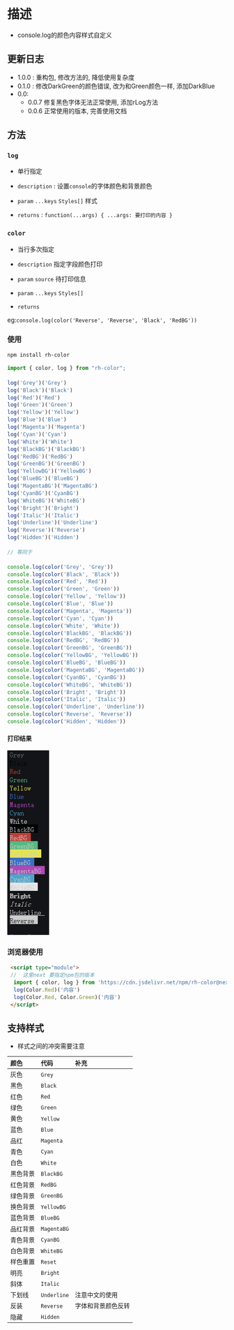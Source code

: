 # 描述

- console.log的颜色内容样式自定义

## 更新日志

- 1.0.0 : 重构包, 修改方法的, 降低使用复杂度
- 0.1.0 : 修改DarkGreen的颜色错误, 改为和Green颜色一样, 添加DarkBlue
- 0.0:
  - 0.0.7 修复黑色字体无法正常使用, 添加rLog方法
  - 0.0.6 正常使用的版本, 完善使用文档

<div class="exploded-line" />

## 方法

### `log`

- 单行指定

- `description` : 设置`console`的字体颜色和背景颜色
- `param` `...keys` `Styles[]` 样式
- `returns` : `function(...args) { ...args: 要打印的内容 }`

### `color`

- 当行多次指定

- `description` 指定字段颜色打印
- `param` `source` 待打印信息
- `param` `...keys` `Styles[]`  
- `returns`

eg:`console.log(color('Reverse', 'Reverse', 'Black', 'RedBG'))`

### 使用

```shell
npm install rh-color
```

```ts
import { color, log } from "rh-color";

log('Grey')('Grey')
log('Black')('Black')
log('Red')('Red')
log('Green')('Green')
log('Yellow')('Yellow')
log('Blue')('Blue')
log('Magenta')('Magenta')
log('Cyan')('Cyan')
log('White')('White')
log('BlackBG')('BlackBG')
log('RedBG')('RedBG')
log('GreenBG')('GreenBG')
log('YellowBG')('YellowBG')
log('BlueBG')('BlueBG')
log('MagentaBG')('MagentaBG')
log('CyanBG')('CyanBG')
log('WhiteBG')('WhiteBG')
log('Bright')('Bright')
log('Italic')('Italic')
log('Underline')('Underline')
log('Reverse')('Reverse')
log('Hidden')('Hidden')

// 等同于

console.log(color('Grey', 'Grey'))
console.log(color('Black', 'Black'))
console.log(color('Red', 'Red'))
console.log(color('Green', 'Green'))
console.log(color('Yellow', 'Yellow'))
console.log(color('Blue', 'Blue'))
console.log(color('Magenta', 'Magenta'))
console.log(color('Cyan', 'Cyan'))
console.log(color('White', 'White'))
console.log(color('BlackBG', 'BlackBG'))
console.log(color('RedBG', 'RedBG'))
console.log(color('GreenBG', 'GreenBG'))
console.log(color('YellowBG', 'YellowBG'))
console.log(color('BlueBG', 'BlueBG'))
console.log(color('MagentaBG', 'MagentaBG'))
console.log(color('CyanBG', 'CyanBG'))
console.log(color('WhiteBG', 'WhiteBG'))
console.log(color('Bright', 'Bright'))
console.log(color('Italic', 'Italic'))
console.log(color('Underline', 'Underline'))
console.log(color('Reverse', 'Reverse'))
console.log(color('Hidden', 'Hidden'))
```

#### 打印结果

![](./__assets__/README-2022-06-13-14-36-42.png)

### 浏览器使用

```html
 <script type="module">
 //  这里next 要指定npm包的版本
  import { color, log } from 'https://cdn.jsdelivr.net/npm/rh-color@next/lib/index.esm.js'
  log(Color.Red)('内容')
  log(Color.Red, Color.Green)('内容')
 </script>
```

## 支持样式

- 样式之间的冲突需要注意

| 颜色 | 代码             | 补充 |
| :--- | :--------------- |:--- |
| 灰色 |`Grey` |
| 黑色 |`Black` |
| 红色 |`Red` |
| 绿色 |`Green` |
| 黄色 |`Yellow` |
| 蓝色|`Blue` |
| 品红 |`Magenta` |
| 青色 |`Cyan` |
| 白色 |`White` |
| 黑色背景 |`BlackBG` |
| 红色背景 |`RedBG` |
| 绿色背景 |`GreenBG` |
| 换色背景 |`YellowBG` |
| 蓝色背景 |`BlueBG` |
| 品红背景 |`MagentaBG` |
| 青色背景|`CyanBG` |
| 白色背景 |`WhiteBG` |
| 样色重置 |`Reset` |
| 明亮 |`Bright` |
| 斜体 |`Italic` |
| 下划线 |`Underline` | 注意中文的使用
| 反装 |`Reverse` | 字体和背景颜色反转
| 隐藏 |`Hidden` |

